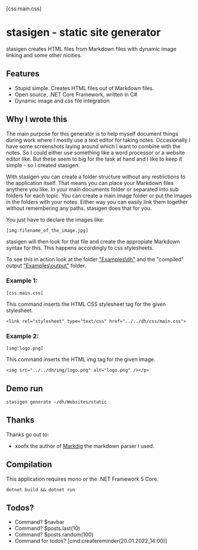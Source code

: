 
[css:main.css]

# stasigen - static site generator

stasigen creates HTML files from Markdown files with dynamic image linking and some other nicities.

## Features

- Stupid simple. Creates HTML files out of Markdown files.
- Open source, .NET Core Framework, written in C#
- Dynamic image and css file integration

## Why I wrote this

The main purpose for this generator is to help myself document things during work where I mostly use a text editor for taking notes. Occasionally I have some screenshots laying around which I want to combine with the notes. So I could either use something like a word processor or a website editor like. But these seem to big for the task at hand and I like to keep it simple - so I created stasigen.

With stasigen you can create a folder structure without any restrictions to the application itself. That means you can place your Markdown files anythere you like. In your main documents folder or separated into sub folders for each topic. You can create a main image folder or put the images in the folders with your notes. Either way you can easily link them together without remembering any paths. stasigen does that for you.

You just have to declare the images like:

```
[img:filename_of_the_image.jpg]
```

stasigen will then look for that file and create the appropiate Markdown syntax for this. This happens accordingly to css stylesheets.

To see this in action look at the folder ["Examples\dh\"](https://github.com/dahead/stasigen/tree/master/Examples) and the "compiled" output ["Examples\output"](https://github.com/dahead/stasigen/tree/master/Output/dh) folder.

### Example 1:

``` 
[css:main.css]
```

This command inserts the HTML CSS stylesheet tag for the given stylesheet.

```
<link rel="stylesheet" type="text/css" href="../../dh/css/main.css">
```

### Example 2:

``` 
[img:logo.png]
```

This command inserts the HTML img tag for the given image.

```
<img src="../../dh/img/logo.png" alt="logo.png" /></p>

```

## Demo run

``` 
stasigen generate ~/dh/Websites/static
```

## Thanks

Thanks go out to:

- xoofx the author of [Markdig](https://github.com/xoofx/markdig) the markdown parser I used.

## Compilation

This application requires mono or the .NET Framework 5 Core.

```
dotnet build && dotnet run
```

## Todos?

- Command? $navbar
- Command? $posts.last(10)
- Command? $posts.random(100)
- Command for todos? [cmd:createreminder(20.01.2022_14:00)]